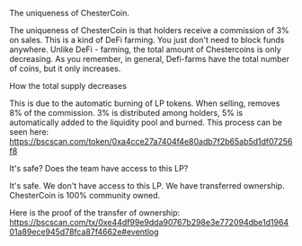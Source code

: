 The uniqueness of ChesterCoin.

The uniqueness of ChesterCoin is that holders receive a commission of 3% on sales. This is a kind of DeFi farming. You just don't need to block funds anywhere. Unlike DeFi - farming, the total amount of Chestercoins is only decreasing. As you remember, in general, Defi-farms have the total number of coins, but it only increases.

How the total supply decreases

This is due to the automatic burning of LP tokens. When selling, removes 8% of the commission. 3% is distributed among holders, 5% is automatically added to the liquidity pool and burned. This process can be seen here: https://bscscan.com/token/0xa4cce27a7404f4e80adb7f2b65ab5d1df07256f8

It's safe? Does the team have access to this LP?

It's safe. We don't have access to this LP. We have transferred ownership. ChesterCoin is 100% community owned.

Here is the proof of the transfer of ownership: https://bscscan.com/tx/0xe44df99e9dda90767b298e3e772094dbe1d196401a89ece945d78fca87f4662e#eventlog
